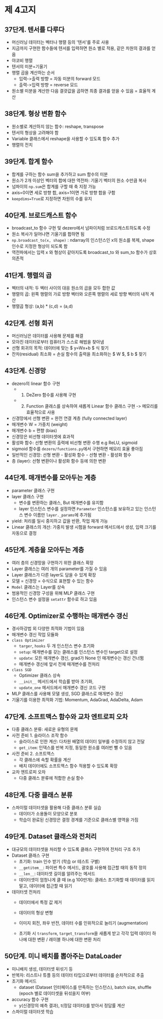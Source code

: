 # 제 4고지

## 37단계. 텐서를 다루다
- 머신러닝 데이터는 벡터나 행렬 등의 '텐서'를 주로 사용
- 지금까지 구현한 함수들에 텐서를 입력하면 원소 별로 적용, 같은 차원의 결과를 얻음 
- 야코비 행렬
- 텐서의 미분=기울기
- 행렬 곱을 계산하는 순서 
    - 입력->출력 방향 = 자동 미분의 forward 모드
    - 출력->입력 방향 = reverse 모드
- 원소별 미분을 계산한 다음 결괏값을 곱하면 최종 결과를 얻을 수 있음 = 효율적 계산

## 38단계. 형상 변환 함수
- 원소별로 계산하지 않는 함수: reshape, transpose
- 텐서의 형상을 고려해야 함
- Variable 클래스에서 reshape을 사용할 수 있도록 함수 추가
- 행렬의 전치 

## 39단계. 합계 함수
- 합계를 구하는 함수 sum을 추가하고 sum 함수의 미분 
- 원소가 2개 이상인 벡터의 합에 대한 역전파: 기울기 벡터의 원소 수만큼 복사
- 넘파이의 `np.sum`은 합계를 구할 때 축 지정 가능
- axis=0이면 세로 방향 합, axis=1이면 가로 방향 합을 구함
- `keepdims=True`로 지정하면 차원의 수를 유지

## 40단계. 브로드캐스트 함수
- broadcast_to 함수 구현 및 dezero에서 넘파이처럼 브로드캐스트하도록 수정
- 원소 복사가 일어나면 기울기를 합하면 됨
- `np.broadcast_to(x, shape)` : ndarray의 인스턴스인 x의 원소를 복제, shape 인수로 지정한 형상이 되도록 함
- 역전파에서는 입력 x 와 형상이 같아지도록 broadcast_to 와 sum_to 함수가 상호 의존적

## 41단계. 행렬의 곱
- 벡터의 내적: 두 벡터 사이의 대응 원소의 곱을 모두 합한 값
- 행렬의 곱: 왼쪽 행렬의 가로 방향 벡터와 오른쪽 행렬의 세로 방향 벡터의 내적 계산
- 행렬곱 형상: (a,b) * (c,d) = (a,d)

## 42단계. 선형 회귀
- 머신러닝은 데이터를 사용해 문제를 해결
- 모아진 데이터로부터 컴퓨터가 스스로 해법을 찾아냄
- 선형 회귀의 목적: 데이터에 맞는 $ y=Wx+b $ 식 찾기
- 잔차(residual) 최소화 = 손실 함수의 출력을 최소화하는 $ W $, $ b $ 찾기

## 43단계. 신경망
- dezero의 linear 함수 구현
    - 1. DeZero 함수를 사용해 구현
    - 2. Function 클래스를 상속하여 새롭게 Linear 함수 클래스 구현 -> 메모리를 효율적으로 사용 
- 신경망에서 선형 변환 = 완전 연결 계층 (fully connected layer)
- 매개변수 W = 가중치 (weight)
- 매개변수 b = 편향 (bias)
- 신경망은 비선형 데이터셋에 효과적
- 활성화 함수: 선형 변환의 출력에 비선형 변환 수행 e.g ReLU, sigmoid
- sigmoid 함수를 `dezero/functions.py`에서 구현하면 메모리 효율 좋아짐
- 일반적인 신경망: 선형 변환 - 활성화 함수 - 선형 변환 - 활성화 함수
- 층 (layer): 선형 변환이나 활성화 함수 등에 의한 변환

## 44단계. 매개변수를 모아두는 계층
- parameter 클래스 구현
- layer 클래스 구현
    - 변수를 변환하는 클래스, But 매개변수를 유지함
    - layer 인스턴스 변수를 설정하면 `Parameter` 인스턴스를 보유하고 있는 인스턴스 변수 이름만 `layer._params`에 추가됨
- yield: 처리를 일시 중지하고 값을 반환, 작업 재개 가능
- Linear 클래스의 개선: 가중치 발생 시험을 forward 메서드에서 생성, 입력 크기를 자동으로 결정

## 45단계. 계층을 모아두는 계층
- 여러 층의 신경망을 구현하기 위한 클래스 확장
- Layer 클래스는 여러 개의 parameter를 가질 수 있음
- Layer 클래스가 다른 layer도 담을 수 있게 확장
- 모델 = 신경망 = 수식으로 표현할 수 있는 함수
- `Model` 클래스는 Layer를 상속
- 범용적인 신경망 구성을 위해 MLP 클래스 구현
- 인스턴스 변수 설정을 `setattr` 함수로 하고 있음 

## 46단계. Optimizer로 수행하는 매개변수 갱신
- 경사하강법 외 다양한 최적화 기법이 있음
- 매개변수 갱신 작업 모듈화
- `class Optimizer`
    - `targer`, `hooks` 두 개 인스턴스 변수 초기화
    - `setup`: 매개변수를 갖는 클래스를 인스턴스 변수인 target으로 설정
    - `update`: 모든 매개변수 갱신, grad가 None 인 매개변수는 갱신 건너뜀
    - 매개변수 갱신에 앞서 전체 매개변수를 전처리 
- `class SGD`
    - Optimizer 클래스 상속
    - `__init__` 메서드에서 학습률 받아 초기화, 
    - `update_one` 메서드에서 매개변수 갱신 코드 구현
- MLP 클래스를 사용해 모댈 생성, SGD 클래스로 매개변수 갱신
- 기울기를 이용한 최적화 기법: Momentum, AdaGrad, AdaDelta, Adam

## 47단계. 소프트맥스 함수와 교차 엔트로피 오차
- 다중 클래스 분류: 새로운 유형의 문제
- 사전 준비 1. 슬라이스 조작 함수
    - 슬라이스로 인한 계산: 다차원 배열의 데이터 일부를 수정하지 않고 전달
    - `get_item`: 인덱스를 반복 지정, 동일한 원소를 여러번 뺄 수 있음
- 사전 준비 2. 소프트맥스
    - 각 클래스에 속할 확률을 계산
    - 배치 데이터에도 소프트맥스 함수 적용할 수 있도록 확장
- 교차 엔트로피 오차
    - 다중 클래스 분류에 적합한 손실 함수

## 48단계. 다중 클래스 분류
- 스파이럴 데이터셋을 활용해 다중 클래스 분류 실습
    - 데이터가 소용돌이 모양으로 분포
    - 학습이 완료된 신경망은 결정 경계를 기준으로 클래스별 영역을 가짐

## 49단계. Dataset 클래스와 전처리
- 대규모의 데이터셋을 처리할 수 있도록 클래스 구현하여 전처리 구조 추가
- Dataset 클래스 구현
    - 초기화: train 인수 받기 (학습 or 테스트 구별)
    - `__getitem__`: 파이썬 특수 메서드, 괄호를 사용해 접근할 때의 동작 정의
    - `__len__`: 데이터셋 길이를 알려주는 메서드
    - 데이터셋이 엄청나게 클 때 (e.g 100만개): 클래스 초기화할 때 데이터를 읽지 말고, 데이터에 접근할 때 읽기
- 데이터셋 전처리
    - 데이터에서 특정 값 제거
    - 데이터의 형상 변형
    - 이미지 회전, 좌우 반전, 데이터 수를 인위적으로 늘리기 (augmentation)

    - 초기화 시 `transform`, `target_transform`을 새롭게 받고 각각 입력 데이터 하나에 대한 변환 / 레이블 하나에 대한 변환 처리

## 50단계. 미니 배치를 뽑아주는 DataLoader
- 미니배치 생성, 데이터셋 뒤섞기 등
- 반복자: 리스트나 튜플 등의 데이터 타입으로부터 데이터를 순차적으로 추출
- 초기화 메서드
    - dataset (Dataset 인터페이스를 만족하는 인스턴스), batch size, shuffle (epoch 별로 데이터셋을 뒤섞을지 여부)
- accuracy 함수 구현
    - y(신경망의 예측 결과), t(정답 데이터)를 받아서 정답률 계산
- 스파이럴 데이터셋 학습    
